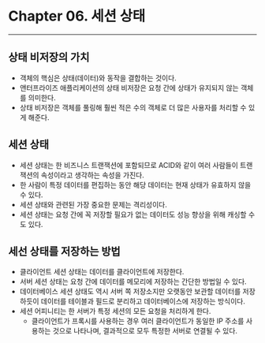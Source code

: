 # Chapter 06. 세션 상태
- - -

## 상태 비저장의 가치
* 객체의 핵심은 상태(데이터)와 동작을 결합하는 것이다.
* 앤터프라이즈 애플리케이션의 상태 비저장은 요청 간에 상태가 유지되지 않는 객체를 의미한다.
* 상태 비저장은 객체를 풀링해 훨씬 적은 수의 객체로 더 많은 사용자를 처리할 수 있게 해준다.

## 세션 상태
* 세션 상태는 한 비즈니스 트랜잭션에 포함되므로 ACID와 같이 여러 사람들이 트랜잭션의 속성이라고 생각하는 속성을 가진다.
* 한 사람이 특정 데이터를 편집하는 동안 해당 데이터는 현재 상태가 유효하지 않을 수 있다.
* 세션 상태와 관련된 가장 중요한 문제는 격리성이다.
* 세션 상태는 요청 간에 꼭 저장할 필요가 없는 데이터도 성능 향상을 위해 캐싱할 수도 있다.

## 세선 상태를 저장하는 방법
* 클라이언트 세션 상태는 데이터를 클라이언트에 저장한다.
* 서버 세션 상태는 요청 간에 데이터를 메모리에 저장하는 간단한 방법일 수 있다.
* 데이터베이스 세션 상태도 역시 서버 쪽 저장소지만 오랫동안 보관할 데이터를 저장하듯이 데이터를 테이블과 필드로 분리하고 데이터베이스에 저장하는 방식이다.
* 세션 어피니티는 한 서버가 특정 세션의 모든 요청을 처리하게 한다.
  * 클라이언트가 프록시를 사용하는 경우 여러 클라이언트가 동일한 IP 주소를 사용하는 것으로 나타나며, 결과적으로 모두 특정한 서버로 연결될 수 있다.
